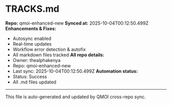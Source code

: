 # TRACKS.md

**Repo:** qmoi-enhanced-new
**Synced at:** 2025-10-04T00:12:50.499Z
**Enhancements & Fixes:**
- Autosync enabled
- Real-time updates
- Workflow error detection & autofix
- All markdown files tracked
**All repo details:**
- Owner: thealphakenya
- Repo: qmoi-enhanced-new
- Last sync: 2025-10-04T00:12:50.499Z
**Automation status:**
- Status: Success
- All .md files updated
---
This file is auto-generated and updated by QMOI cross-repo sync.
